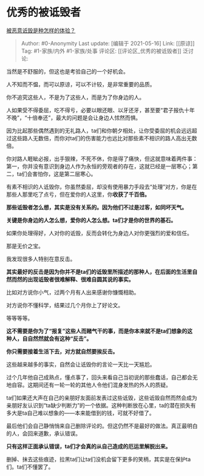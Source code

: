 # 优秀的被诋毁者
[被恶意诋毁是种怎样的体验？](https://www.zhihu.com/question/58719943/answer/1536352021)

> Author: #0-Anonymity
> Last update: [编辑于 2021-05-16]
> Link: [[原谅]]
> Tag: #1-家族/内外 #1-家族/处事
> 评论区: [[评论区_优秀的被诋毁者]]
> 泛讨论:

当然是不舒服的，但这也是考验自己的一个好机会。

人不知而不愠，而可以原谅，可以不计较，是非常重要的品质。

你不追究这些人，不是为了这些人，而是为了你身边的人。

人如果受不得委屈，吃不得亏，必要以眼还眼、以牙还牙，甚至要“君子报仇十年不晚”，“十倍奉还”，最大的问题是会让身边人怵然而惧。

因为比起那些偶然遇到的无礼路人，ta们和你朝夕相处，让你受委屈的机会远远超过这些路人无数倍，而你对ta们的伤害能力也远比对那些素不相识的路人高出无数倍。

你对路人睚眦必报，出手狠辣，不死不休，你是得了痛快，但这就意味着两件事：第一，你并没有意识到身边人作为永恒的旁观者的存在，这就已经是一层寒心；第二，ta们会害怕你，这是第二层寒心。

有素不相识的人诋毁你，你虽然委屈，却没有使用暴力手段去“处理”对方，你是在那些人那里吃了点亏，但在爱你的人这里，你**收获了千百倍。**

**那些诋毁者怎么想，其实是没有关系的。因为他们不过是过客，如同坏天气。**

**关键是你身边的人怎么想，爱你的人怎么想。ta们才是你的世界的基石。**

如果你处理得好，人对你的诋毁，反而会转化为身边人对你更强烈的爱和信任。

那是无价之宝。

我发现很多人特别在意反击。

**其实最好的反击是因为你并不是ta们的诋毁里所描述的那种人，在后面的生活里自然而然的出现诋毁者很难解释、很难自圆其说的事实。**

比如对方说你小气，过两个月有人出来感谢你慷慨相助。

对方说你不懂科学，结果过几个月你上了好论文。

等等等等。

**这不需要是你为了“报复”这些人而赌气干的事，而是你本来就不是ta们想象的这种人，自自然然就会有这种“反击”。**

**你只需要接着生活下去，对方就自然要挨反击。**

这些越来越多的事实，自然会让诋毁你的言论一天比一天尴尬。

过个几年他自己成熟点，懂点事了，回头来看自己当初说的那些蠢话，自己都会无地自容。这期间还有一轮一轮的其他人令他们混身发热的外人的质疑。

ta们如果还大声在自己的亲朋好友面前发表过这些诋毁，这些诋毁自然而然会成为亲朋好友认识到“ta缺少判断力”的一个依据。这种判断放在心里，ta的潜在损失有多大是ta自己难以想象的——本来能借到的钱，可就不好借了。

最后他们会自己静悄悄来自己删除评论的。但这仍然不是最好的做法。真正最明白的人，会回来道歉，承认错误。

**只有这样正面承认错误，ta们才会真的从自己造成的厄运里解脱出来。**

删掉、抹去这些痕迹，拉黑ta们让ta们没机会留下更多的笑柄，其实是在保护ta们。ta们不懂罢了。
